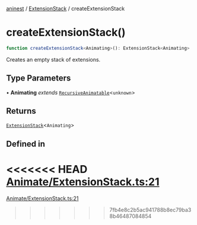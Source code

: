 [aninest](../../index.md) / [ExtensionStack](../index.md) / createExtensionStack

# createExtensionStack()

```ts
function createExtensionStack<Animating>(): ExtensionStack<Animating>
```

Creates an empty stack of extensions.

## Type Parameters

• **Animating** *extends* [`RecursiveAnimatable`](../../AnimatableTypes/type-aliases/RecursiveAnimatable.md)\<`unknown`\>

## Returns

[`ExtensionStack`](../type-aliases/ExtensionStack.md)\<`Animating`\>

## Defined in

<<<<<<< HEAD
[Animate/ExtensionStack.ts:21](https://github.com/zphrs/aninest/tree//core/src/Animate/ExtensionStack.ts#L21)
=======
[Animate/ExtensionStack.ts:21](https://github.com/zphrs/aninest/blob/37209a6/src/Animate/ExtensionStack.ts#L21)
>>>>>>> 7fb4e8c2b5ac941788b8ec79ba38b46487084854
